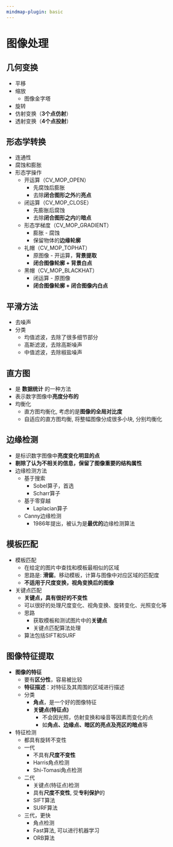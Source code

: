 ```yaml
---
mindmap-plugin: basic
---
```

# 图像处理

## 几何变换
- 平移
- 缩放
	- 图像金字塔
- 旋转
- 仿射变换（**3个点仿射**）
- 透射变换（**4个点投射**）

## 形态学转换
- 连通性 
- 腐蚀和膨胀
- 形态学操作
	- 开运算（CV_MOP_OPEN）
		- 先腐蚀后膨胀
		- 去除**闭合图形之外**的**亮点**
	- 闭运算（CV_MOP_CLOSE）
		- 先膨胀后腐蚀
		- 去除**闭合图形之内**的**暗点**
	- 形态学梯度（CV_MOP_GRADIENT）
		- 膨胀 - 腐蚀
		- 保留物体的**边缘轮廓**
	- 礼帽（CV_MOP_TOPHAT）
		- 原图像 - 开运算，**背景提取**
		- **闭合图像轮廓 + 背景白点**
	- 黑帽（CV_MOP_BLACKHAT）
		- 闭运算 - 原图像
		- **闭合图像轮廓 + 闭合图像内白点**
## 平滑方法
- 去噪声
- 分类
	- 均值滤波，去除了很多细节部分
	- 高斯滤波，去除高斯噪声
	- 中值滤波，去除椒盐噪声

## 直方图
- 是 **数据统计** 的一种方法
- 表示数字图像中**亮度分布的**
- 均衡化
	- 直方图均衡化, 考虑的是**图像的全局对比度**
	- 自适应的直方图均衡, 将整幅图像分成很多小块, 分别均衡化

## 边缘检测
- 是标识数字图像中**亮度变化明显的点** 
- **剔除了认为不相关的信息，保留了图像重要的结构属性** 
- 边缘检测方法
	- 基于搜索
		- Sobel算子，首选
		- Scharr算子
	- 基于零穿越
		- Laplacian算子
	- Canny边缘检测
		- 1986年提出，被认为是**最优的**边缘检测算法

## 模板匹配
- 模板匹配
	- 在给定的图片中查找和模板最相似的区域
	- 思路是: **滑窗**。移动模板，计算与图像中对应区域的匹配度
	- **不适用于尺度变换，视角变换后的图像**
- 关键点匹配
	- **关键点，具有很好的不变性**
	- 可以很好的处理尺度变化、视角变换、旋转变化、光照变化等
	- 思路
		- 获取模板和测试图片中的**关键点**
		- 关键点匹配算法处理
	- 算法包括SIFT和SURF
## 图像特征提取
- **图像的特征**
	- 要有**区分性**，容易被比较
	- **特征描述**：对特征及其周围的区域进行描述
	- 分类
		- **角点**，是一个好的图像特征
		- **关键点(特征点)**
			- 不会因光照，仿射变换和噪音等因素而变化的点
			- 如**角点、边缘点、暗区的亮点及亮区的暗点**等
- 特征检测
	- 都具有旋转不变性
	- 一代
		- 不具有**尺度不变性**
		- Harris角点检测
		- Shi-Tomasi角点检测
	- 二代
		- 关键点(特征点)检测
		- 具有**尺度不变性**, 受**专利保护**的
		- SIFT算法
		- SURF算法
	- 三代，更快
		- 角点检测
		- Fast算法, 可以进行机器学习
		- ORB算法
